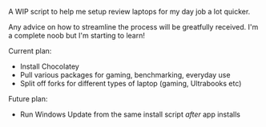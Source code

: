 A WIP script to help me setup review laptops for my day job a lot quicker.

Any advice on how to streamline the process will be greatfully received. I'm a complete noob but I'm starting to learn!

Current plan:

- Install Chocolatey
- Pull various packages for gaming, benchmarking, everyday use
- Split off forks for different types of laptop (gaming, Ultrabooks etc)

Future plan:

- Run Windows Update from the same install script *after* app installs
